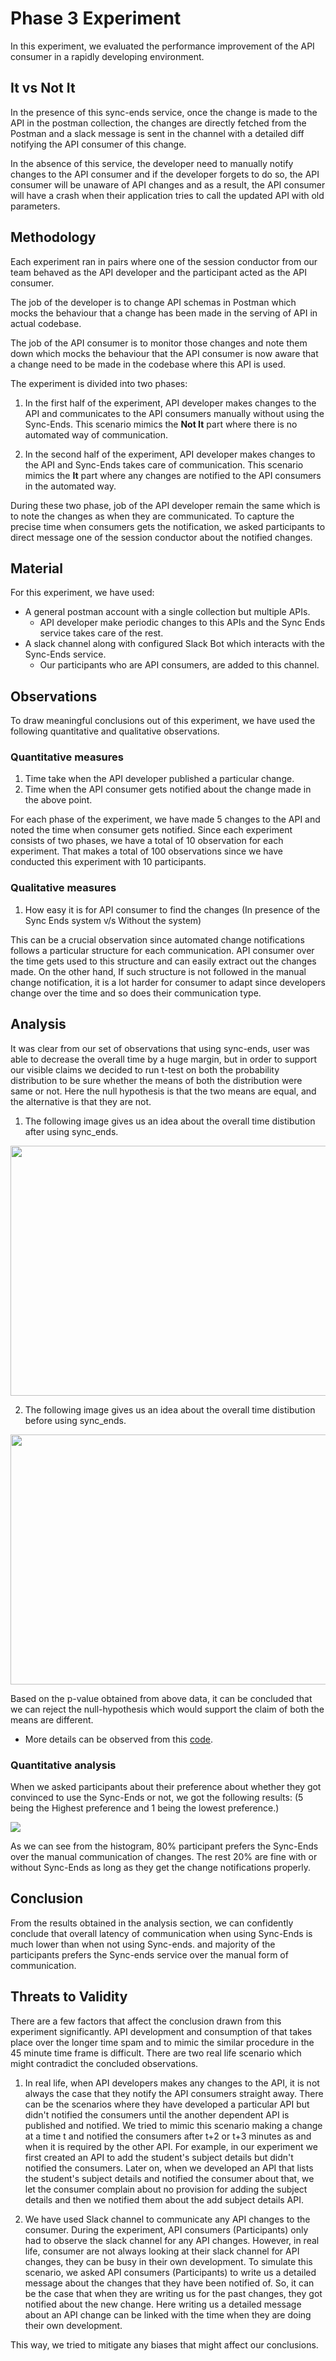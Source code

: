 # Phase 3 Experiment

In this experiment, we evaluated the performance improvement of the API consumer in a rapidly developing environment.

## It vs Not It
In the presence of this sync-ends service, once the change is made to the API in the postman collection, the changes are directly fetched from the Postman and a slack message is sent in the channel with a detailed diff notifying the API consumer of this change.

In the absence of this service, the developer need to manually notify changes to the API consumer and if the developer forgets to do so, the API consumer will be unaware of API changes and as a result, the API consumer will have a crash when their application tries to call the updated API with old parameters.

## Methodology
Each experiment ran in pairs where one of the session conductor from our team behaved as the API developer and the participant acted as the API consumer.

The job of the developer is to change API schemas in Postman which mocks the behaviour that a change has been made in the serving of API in actual codebase.

The job of the API consumer is to monitor those changes and note them down which mocks the behaviour that the API consumer is now aware that a change need to be made in the codebase where this API is used.

The experiment is divided into two phases:

1. In the first half of the experiment, API developer makes changes to the API and communicates to the API consumers manually without using the Sync-Ends. 
This scenario mimics the **Not It** part where there is no automated way of communication.

2. In the second half of the experiment, API developer makes changes to the API and Sync-Ends takes care of communication. 
This scenario mimics the **It** part where any changes are notified to the API consumers in the automated way.

During these two phase, job of the API developer remain the same which is to note the changes as when they are communicated.
To capture the precise time when consumers gets the notification, we asked participants to direct message one of the session conductor about the notified changes.

## Material
For this experiment, we have used:
* A general postman account with a single collection but multiple APIs. 
    - API developer make periodic changes to this APIs and the Sync Ends service takes care of the rest.
* A slack channel along with configured Slack Bot which interacts with the Sync-Ends service.
    - Our participants who are API consumers, are added to this channel.

## Observations

To draw meaningful conclusions out of this experiment, we have used the following quantitative and qualitative observations.

### Quantitative measures
1. Time take when the API developer published a particular change.
2. Time when the API consumer gets notified about the change made in the above point.

For each phase of the experiment, we have made 5 changes to the API and noted the time when consumer gets notified. 
Since each experiment consists of two phases, we have a total of 10 observation for each experiment.
That makes a total of 100 observations since we have conducted this experiment with 10 participants.

### Qualitative measures
1. How easy it is for API consumer to find the changes (In presence of the Sync Ends system v/s Without the system)

This can be a crucial observation since automated change notifications follows a particular structure for each communication.
API consumer over the time gets used to this structure and can easily extract out the changes made. 
On the other hand, If such structure is not followed in the manual change notification, it is a lot harder for consumer to adapt since developers change over the time and so does their communication type.

## Analysis
It was clear from our set of observations that using sync-ends, user was able to decrease the overall time by a huge
margin, but in order to support our visible claims we decided to run t-test on both the probability distribution to
be sure whether the means of both the distribution were same or not. Here the null hypothesis is that the two means
are equal, and the alternative is that they are not. 

1. The following image gives us an idea about the overall time distibution after using sync_ends.
<img src="https://github.com/urvishvasani/Sync-Ends/blob/master/images/with_syncends.PNG" height="400" width="650"/>

2. The following image gives us an idea about the overall time distibution before using sync_ends.
<img src="https://github.com/urvishvasani/Sync-Ends/blob/master/images/without_syncends.PNG" height="400" width="650"/>

Based on the p-value obtained from above data, it can be concluded that we can reject the null-hypothesis which would
support the claim of both the means are different.

* More details can be observed from this [code](https://github.com/urvishvasani/Sync-Ends/blob/master/statistical_analysis.ipynb). 

### Quantitative analysis
When we asked participants about their preference about whether they got convinced to use the Sync-Ends or not, we got the following results:
(5 being the Highest preference and 1 being the lowest preference.)

<img src="https://github.com/urvishvasani/Sync-Ends/blob/master/images/hist.png"/>

As we can see from the histogram, 80% participant prefers the Sync-Ends over the manual communication of changes. 
The rest 20% are fine with or without Sync-Ends as long as they get the change notifications properly.

## Conclusion
From the results obtained in the analysis section, we can confidently conclude that overall latency of communication when using Sync-Ends is much lower than when not using Sync-ends.
and majority of the participants prefers the Sync-ends service over the manual form of communication.

## Threats to Validity

There are a few factors that affect the conclusion drawn from this experiment significantly. 
API development and consumption of that takes place over the longer time spam and to mimic the similar procedure in the 45 minute time frame is difficult.
There are two real life scenario which might contradict the concluded observations.

1. In real life, when API developers makes any changes to the API, it is not always the case that they notify the API consumers straight away.
There can be the scenarios where they have developed a particular API but didn't notified the consumers until the another dependent API is published and notified.
We tried to mimic this scenario making a change at a time t and notified the consumers after t+2 or t+3 minutes as and when it is required by the other API.
For example, in our experiment we first created an API to add the student's subject details but didn't notified the consumers. 
Later on, when we developed an API that lists the student's subject details and notified the consumer about that, we let the consumer complain about no provision for adding the subject details and then we notified them about the add subject details API.

2. We have used Slack channel to communicate any API changes to the consumer. During the experiment, API consumers (Participants) only had to observe the slack channel for any API changes.
However, in real life, consumer are not always looking at their slack channel for API changes, they can be busy in their own development.
To simulate this scenario, we asked API consumers (Participants) to write us a detailed message about the changes that they have been notified of.
So, it can be the case that when they are writing us for the past changes, they got notified about the new change.
Here writing us a detailed message about an API change can be linked with the time when they are doing their own development.

This way, we tried to mitigate any biases that might affect our conclusions.  
